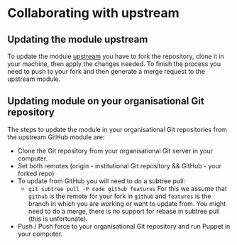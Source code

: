 # Collaborating with upstream

## Updating the module upstream

To update the module [upstream](https://github.com/voxpupuli/puppet-misp) you have to fork the repository, clone it in your machine, then apply the changes needed. To finish the process you need to push to your fork and then generate a merge request to the upstream module.

## Updating module on your organisational Git repository

The steps to update the module in your organisational Git repositories from the upstream GitHub module are:

- Clone the Git repository from your organisational Git server in your computer.
- Set both remotes (origin - institutional Git repository && GitHub - your forked repo)
- To update from GitHub you will need to do a subtree pull:
  + `git subtree pull -P code github features` For this we assume that `github` is the remote for your fork in `github` and `features` is the branch in which you are working or want to update from. You might need to do a merge, there is no support for rebase in subtree pull (this is unfortunate).
- Push / Push force to your organisational Git repository and run Puppet in your computer.
